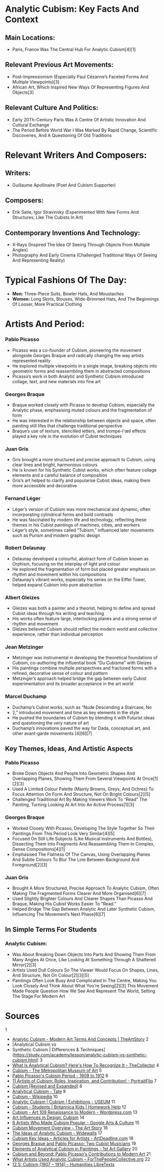 # Analytic Cubism: Key Facts And Context
## Main Locations: 
- Paris, France Was The Central Hub For Analytic Cubism[4][1]
## Relevant Previous Art Movements: 
- Post-Impressionism (Especially Paul Cézanne’s Faceted Forms And Multiple Viewpoints)[3]
- African Art, Which Inspired New Ways Of Representing Figures And Objects[3]
## Relevant Culture And Politics: 
- Early 20Th-Century Paris Was A Centre Of Artistic Innovation And Cultural Exchange
- The Period Before World War I Was Marked By Rapid Change, Scientific Discoveries, And A Questioning Of Old Traditions
# Relevant Writers And Composers:
## Writers:
- Guillaume Apollinaire (Poet And Cubism Supporter)
## Composers:
- Erik Satie, Igor Stravinsky (Experimented With New Forms And Structures, Like The Cubists In Art)
## Contemporary Inventions And Technology: 
- X-Rays (Inspired The Idea Of Seeing Through Objects From Multiple Angles)
- Photography And Early Cinema (Challenged Traditional Ways Of Seeing And Representing Reality)
# Typical Fashions Of The Day: 
- **Men:** Three-Piece Suits, Bowler Hats, And Moustaches
- **Women:**  Long Skirts, Blouses, Wide-Brimmed Hats, And The Beginnings Of Looser, More Practical Clothing
# Artists And Period:  
### Pablo Picasso
- Picasso was a co-founder of Cubism, pioneering the movement alongside Georges Braque and radically changing the way artists represented reality
- He explored multiple viewpoints in a single image, breaking objects into geometric forms and reassembling them in abstracted compositions
- Picasso’s work in both Analytic and Synthetic Cubism introduced collage, text, and new materials into fine art
### Georges Braque
- Braque worked closely with Picasso to develop Cubism, especially the Analytic phase, emphasising muted colours and the fragmentation of form
- He was interested in the relationship between objects and space, often painting still lifes that challenge traditional perspective
- Braque’s use of texture, stencilled letters, and trompe-l'œil effects played a key role in the evolution of Cubist techniques
### Juan Gris
- Gris brought a more structured and precise approach to Cubism, using clear lines and bright, harmonious colours
- He is known for his Synthetic Cubist works, which often feature collage elements and a careful balance of composition
- Gris’s art helped to clarify and popularise Cubist ideas, making them more accessible and decorative
### Fernand Léger
- Léger’s version of Cubism was more mechanical and dynamic, often incorporating cylindrical forms and bold contrasts
- He was fascinated by modern life and technology, reflecting these themes in his Cubist paintings of machines, cities, and workers
- Léger’s style, sometimes called “Tubism,” influenced later movements such as Purism and modern graphic design
### Robert Delaunay
- Delaunay developed a colourful, abstract form of Cubism known as Orphism, focusing on the interplay of light and colour
- He explored the fragmentation of form but placed greater emphasis on rhythm and movement within his compositions
- Delaunay’s vibrant works, especially his series on the Eiffel Tower, helped expand Cubism into pure abstraction
### Albert Gleizes
- Gleizes was both a painter and a theorist, helping to define and spread Cubist ideas through his writing and teaching
- His works often feature large, interlocking planes and a strong sense of rhythm and movement
- Gleizes believed Cubism should reflect the modern world and collective experience, rather than individual perception
### Jean Metzinger
- Metzinger was instrumental in developing the theoretical foundations of Cubism, co-authoring the influential book “Du Cubisme” with Gleizes
- His paintings combine multiple perspectives and fractured forms with a refined, decorative sense of colour and pattern
- Metzinger’s approach helped bridge the gap between early Cubist experimentation and its broader acceptance in the art world
### Marcel Duchamp
- Duchamp’s Cubist works, such as “Nude Descending a Staircase, No
- 2,” introduced movement and time as key elements in the style
- He pushed the boundaries of Cubism by blending it with Futurist ideas and questioning the very nature of art
- Duchamp’s innovations paved the way for Dada, conceptual art, and other avant-garde movements
[4][6][7]
## Key Themes, Ideas, And Artistic Aspects
### Pablo Picasso
- Broke Down Objects And People Into Geometric Shapes And Overlapping Planes, Showing Them From Several Viewpoints At Once[1][2][3]
- Used A Limited Colour Palette (Mainly Browns, Greys, And Ochres) To Focus Attention On Form And Structure, Not On Bright Colours[2][5]
- Challenged Traditional Art By Making Viewers Work To “Read” The Painting, Turning Looking At Art Into An Active Process[1][3]
### Georges Braque
- Worked Closely With Picasso, Developing The Style Together So Their Paintings From This Period Look Very Similar[4][5]
- Focused On Still Life Subjects (Like Musical Instruments And Bottles), Dissecting Them Into Fragments And Reassembling Them In Complex, Dense Compositions[4][1]
- Emphasised The Flatness Of The Canvas, Using Overlapping Planes And Subtle Colours To Blur The Line Between Background And Foreground[2][3]
### Juan Gris
- Brought A More Structured, Precise Approach To Analytic Cubism, Often Making The Fragmented Forms Clearer And More Organised[6][7]
- Used Slightly Brighter Colours And Clearer Shapes Than Picasso And Braque, Making His Cubist Works Easier To “Read.”
- Helped Bridge The Gap Between Analytic And Later Synthetic Cubism, Influencing The Movement’s Next Phase[6][7]
## In Simple Terms For Students
### Analytic Cubism:
- Was About Breaking Down Objects Into Parts And Showing Them From Many Angles At Once, Like Looking At Something Through A Shattered Mirror[2][3]
- Artists Used Dull Colours So The Viewer Would Focus On Shapes, Lines, And Structure, Not On Colour[2][3][5]
- Paintings Often Look Busy And Complicated In The Centre, Making You Look Closely And Think About What You’re Seeing[2][3]
This Movement Made People Question How We See And Represent The World, Setting The Stage For Modern Art
# Sources
1
- [Analytic Cubism - Modern Art Terms And Concepts | TheArtStory](https://www.theartstory.org/definition/analytic-cubism/)
2
- [Analytical Cubism vs
- Synthetic Cubism | Differences & Techniques](https://study.com/academy/lesson/analytic-cubism-vs-synthetic-cubism.html)
3
- [What Is Analytical Cubism? Here's How To Recognize It - TheCollector](https://www.thecollector.com/what-is-analytical-cubism/)
4
- [Cubism - The Metropolitan Museum of Art](https://www.metmuseum.org/toah/hd/cube/hd_cube.htm)
5
- [Pablo Picasso's Cubism Period - 1909 to 1912](https://www.pablopicasso.org/cubism.jsp)
6
- [11 Artists of Cubism: Roles, Inspiration, and Contribution! - PortraitFlip](https://www.portraitflip.com/blog/artists-of-cubism/)
7
- [Cubism [Revised and Expanded]](https://www.rem.routledge.com/articles/overview/cubism-revised-and-expanded)
8
- [Analytical Cubism - Tate](https://www.tate.org.uk/art/art-terms/a/analytical-cubism)
9
- [Cubism - Wikipedia](https://en.wikipedia.org/wiki/Cubism)
10
- [Analytic Cubism | Cubism | Exhibitions - USEUM](https://useum.org/exhibition/curated/cubism/analytical-cubism)
11
- [Cubism - Students | Britannica Kids | Homework Help](https://kids.britannica.com/students/article/cubism/394579)
12
- [Cubism - Art 109 Renaissance to Modern - Wordpress.com](https://art109textbook.wordpress.com/new-online-textbook-2-2/art-in-the-machine-age/cubism/)
13
- [Art Influences in Design: Cubism](https://www.webdesigndegreecenter.org/art-influences-design-cubism/)
14
- [6 Artists Who Made Cubism Popular - Google Arts & Culture](https://artsandculture.google.com/story/6-artists-who-made-cubism-popular/gwvh5Lg9G1Yrjg)
15
- [Cubism Movement Overview - The Art Story](https://www.theartstory.org/movement/cubism/)
16
- [The Ideas of Analytic Cubism - Widewalls](https://www.widewalls.ch/magazine/analytic-cubism)
17
- [Cubism Key Ideas – Articles for Artists - ArtDeadline.com](https://artdeadline.com/articles/cubism-key-ideas/)
18
- [Georges Braque and Pablo Picasso: Two Cubist Musicians](https://smarthistory.org/georges-braque-pablo-picasso-two-cubist-musicians/)
19
- [Elements of Analytical Cubism in Paintings - 1st Art Gallery](https://www.1st-art-gallery.com/article/elements-of-analytical-cubism-in-paintings/)
20
- [Cubism and Beyond: Pablo Picasso's Contributions to Modern Art](https://www.myartbroker.com/artist-pablo-picasso/articles/cubism-and-beyond-picasso-contributions-modern-art)
21
- [What Artists Used Analytic Cubism – ForThePeopleCollective.org](https://www.forthepeoplecollective.org/what-artists-used-analytic-cubism/)
22
- [12.5: Cubism (1907 – 1914) - Humanities LibreTexts](https://human.libretexts.org/courses/solano_community_college/art_002:_art_history/12:_the_modern_art_movement_(1900_ce__1930_ce)/12.05:_cubism_(1907__1914))
